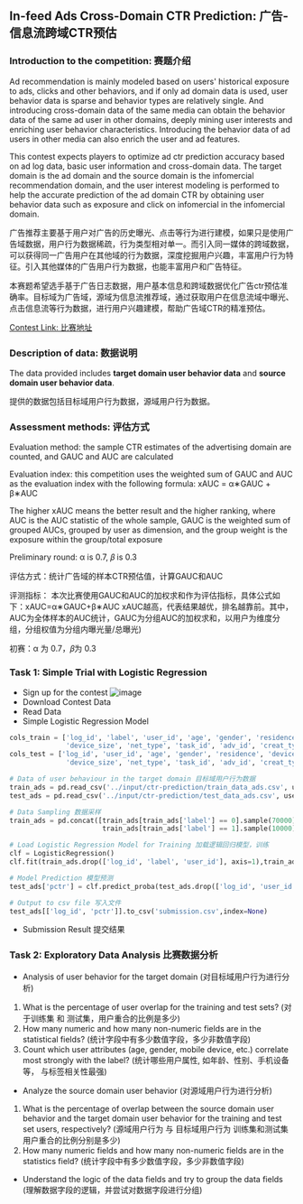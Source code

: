 ## In-feed Ads Cross-Domain CTR Prediction: 广告-信息流跨域CTR预估
### Introduction to the competition: 赛题介绍
Ad recommendation is mainly modeled based on users' historical exposure to ads, clicks and other behaviors, and if only ad domain data is used, user behavior data is sparse and behavior types are relatively single. And introducing cross-domain data of the same media can obtain the behavior data of the same ad user in other domains, deeply mining user interests and enriching user behavior characteristics. Introducing the behavior data of ad users in other media can also enrich the user and ad features.

This contest expects players to optimize ad ctr prediction accuracy based on ad log data, basic user information and cross-domain data. The target domain is the ad domain and the source domain is the infomercial recommendation domain, and the user interest modeling is performed to help the accurate prediction of the ad domain CTR by obtaining user behavior data such as exposure and click on infomercial in the infomercial domain.

广告推荐主要基于用户对广告的历史曝光、点击等行为进行建模，如果只是使用广告域数据，用户行为数据稀疏，行为类型相对单一。而引入同一媒体的跨域数据，可以获得同一广告用户在其他域的行为数据，深度挖掘用户兴趣，丰富用户行为特征。引入其他媒体的广告用户行为数据，也能丰富用户和广告特征。

本赛题希望选手基于广告日志数据，用户基本信息和跨域数据优化广告ctr预估准确率。目标域为广告域，源域为信息流推荐域，通过获取用户在信息流域中曝光、点击信息流等行为数据，进行用户兴趣建模，帮助广告域CTR的精准预估。

[Contest Link: 比赛地址](https://developer.huawei.com/consumer/cn/activity/starAI2022/algo/competition.html#/preliminary/info/006/rank)

### Description of data: 数据说明
The data provided includes **target domain user behavior data** and **source domain user behavior data**.

提供的数据包括目标域用户行为数据，源域用户行为数据。


### Assessment methods: 评估方式
Evaluation method: the sample CTR estimates of the advertising domain are counted, and GAUC and AUC are calculated

Evaluation index: this competition uses the weighted sum of GAUC and AUC as the evaluation index with the following formula: xAUC = α∗GAUC + β∗AUC

The higher xAUC means the better result and the higher ranking, where AUC is the AUC statistic of the whole sample, GAUC is the weighted sum of grouped AUCs, grouped by user as dimension, and the group weight is the exposure within the group/total exposure

Preliminary round: α is 0.7, 𝛽 is 0.3

评估方式：统计广告域的样本CTR预估值，计算GAUC和AUC

评测指标： 本次比赛使用GAUC和AUC的加权求和作为评估指标，具体公式如下：xAUC=α∗GAUC+β∗AUC
xAUC越高，代表结果越优，排名越靠前。其中，AUC为全体样本的AUC统计，GAUC为分组AUC的加权求和，以用户为维度分组，分组权值为分组内曝光量/总曝光)

初赛：α 为 0.7，𝛽为 0.3

### Task 1: Simple Trial with Logistic Regression
- Sign up for the contest
![image](https://user-images.githubusercontent.com/45024501/182884941-0a0c1e29-17fd-4f89-8c61-1574546d341c.png)
- Download Contest Data
- Read Data
- Simple Logistic Regression Model
```python
cols_train = ['log_id', 'label', 'user_id', 'age', 'gender', 'residence', 'device_name',
              'device_size', 'net_type', 'task_id', 'adv_id', 'creat_type_cd']
cols_test = ['log_id', 'user_id', 'age', 'gender', 'residence', 'device_name',
              'device_size', 'net_type', 'task_id', 'adv_id', 'creat_type_cd']

# Data of user behaviour in the target domain 目标域用户行为数据
train_ads = pd.read_csv('../input/ctr-prediction/train_data_ads.csv', usecols = cols_train)
test_ads = pd.read_csv('../input/ctr-prediction/test_data_ads.csv', usecols = cols_test)

# Data Sampling 数据采样
train_ads = pd.concat([train_ads[train_ads['label'] == 0].sample(70000),
                       train_ads[train_ads['label'] == 1].sample(10000)])

# Load Logistic Regression Model for Training 加载逻辑回归模型，训练
clf = LogisticRegression()
clf.fit(train_ads.drop(['log_id', 'label', 'user_id'], axis=1),train_ads['label'])

# Model Prediction 模型预测
test_ads['pctr'] = clf.predict_proba(test_ads.drop(['log_id', 'user_id'], axis=1),)[:, 1]

# Output to csv file 写入文件
test_ads[['log_id', 'pctr']].to_csv('submission.csv',index=None)
```
- Submission Result 提交结果


### Task 2: Exploratory Data Analysis 比赛数据分析
- Analysis of user behavior for the target domain (对目标域用户行为进行分析)
1. What is the percentage of user overlap for the training and test sets? (对于训练集 和 测试集，用户重合的比例是多少)
2. How many numeric and how many non-numeric fields are in the statistical fields? (统计字段中有多少数值字段，多少非数值字段)
3. Count which user attributes (age, gender, mobile device, etc.) correlate most strongly with the label? (统计哪些用户属性, 如年龄、性别、手机设备等， 与标签相关性最强)

- Analyze the source domain user behavior (对源域用户行为进行分析)
1. What is the percentage of overlap between the source domain user behavior and the target domain user behavior for the training and test set users, respectively? (源域用户行为 与 目标域用户行为 训练集和测试集用户重合的比例分别是多少)
2. How many numeric fields and how many non-numeric fields are in the statistics field? (统计字段中有多少数值字段，多少非数值字段)

- Understand the logic of the data fields and try to group the data fields (理解数据字段的逻辑，并尝试对数据字段进行分组)
























